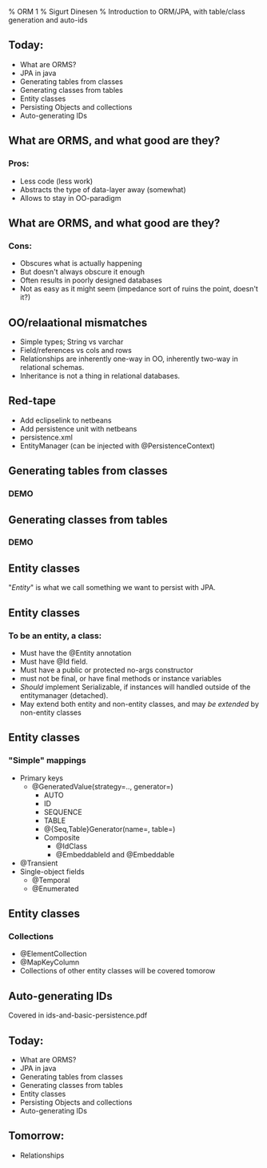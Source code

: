 % ORM 1
% Sigurt Dinesen
% Introduction to ORM/JPA, with table/class generation and auto-ids

## Today:

  * What are ORMS?
  * JPA in java
  * Generating tables from classes
  * Generating classes from tables
  * Entity classes
  * Persisting Objects and collections
  * Auto-generating IDs

## What are ORMS, and what good are they?

### Pros:

  * Less code (less work)
  * Abstracts the type of data-layer away (somewhat)
  * Allows to stay in OO-paradigm

## What are ORMS, and what good are they?

### Cons:

  * Obscures what is actually happening
  * But doesn't always obscure it enough
  * Often results in poorly designed databases
  * Not as easy as it might seem (impedance sort of ruins the point, doesn't it?)


## OO/relaational mismatches
  * Simple types; String vs varchar
  * Field/references vs cols and rows
  * Relationships are inherently one-way in OO, inherently two-way in
    relational schemas.
  * Inheritance is not a thing in relational databases.

## Red-tape
  * Add eclipselink to netbeans
  * Add persistence unit with netbeans
  * persistence.xml
  * EntityManager (can be injected with @PersistenceContext)

## Generating tables from classes
### DEMO

## Generating classes from tables
### DEMO

## Entity classes
"*Entity*" is what we call something we want to persist with JPA.

## Entity classes
### To be an entity, a class:

  * Must have the @Entity annotation
  * Must have @Id field.
  * Must have a public or protected no-args constructor
  * must not be final, or have final methods or instance variables
  * _Should_ implement Serializable, if instances will handled outside of the
    entitymanager (detached).
  * May extend both entity and non-entity classes, and may _be extended_ by
    non-entity classes

## Entity classes
### "Simple" mappings
  * Primary keys
    * @GeneratedValue(strategy=.., generator=)
      * AUTO
      * ID
      * SEQUENCE
      * TABLE
      * @{Seq,Table}Generator(name=, table=)
      * Composite
        * @IdClass
        * @EmbeddableId and @Embeddable
  * @Transient
  * Single-object fields
    * @Temporal
    * @Enumerated

## Entity classes
### Collections
  * @ElementCollection
  * @MapKeyColumn
  * Collections of other entity classes will be covered tomorow

## Auto-generating IDs
Covered in ids-and-basic-persistence.pdf

## Today:
  * What are ORMS?
  * JPA in java
  * Generating tables from classes
  * Generating classes from tables
  * Entity classes
  * Persisting Objects and collections
  * Auto-generating IDs

## Tomorrow:
  * Relationships
